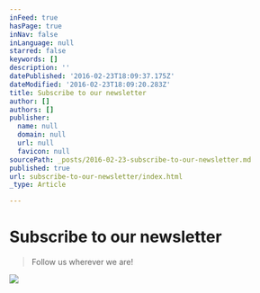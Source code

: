 ```yaml
---
inFeed: true
hasPage: true
inNav: false
inLanguage: null
starred: false
keywords: []
description: ''
datePublished: '2016-02-23T18:09:37.175Z'
dateModified: '2016-02-23T18:09:20.283Z'
title: Subscribe to our newsletter
author: []
authors: []
publisher:
  name: null
  domain: null
  url: null
  favicon: null
sourcePath: _posts/2016-02-23-subscribe-to-our-newsletter.md
published: true
url: subscribe-to-our-newsletter/index.html
_type: Article

---
```

# Subscribe to our newsletter

> Follow us wherever we are!
> 
> 

![](https://the-grid-user-content.s3-us-west-2.amazonaws.com/bdf0bbea-8faf-4247-b5ed-8f08cfbd11d6.jpg)